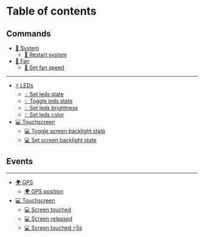 # Table of contents

## Commands

* [🧠 System](README.md)
  * [🧠 Restart system](commands/system/restart-system.md)
* [💨 Fan](<README (1).md>)
  * [💨 Set fan speed](<README (1) (1).md>)

***

* [⚡ LEDs](leds/README.md)
  * [💡 Set leds state](leds/set-leds-state.md)
  * [💡 Toggle leds state](leds/toggle-leds-state.md)
  * [💡 Set leds brightness](leds/set-leds-brightness.md)
  * [💡 Set leds color](leds/set-leds-color.md)
* [💻 Touchscreen](touchscreen/README.md)
  * [💻 Toggle screen backlight state](touchscreen/toggle-screen-backlight-state.md)
  * [💻 Set screen backlight state](touchscreen/set-screen-backlight-state.md)

## Events

***

* [🌍 GPS](gps/README.md)
  * [🌍 GPS position](events/gps-position.md)
* [💻 Touchscreen](touchscreen-1/README.md)
  * [💻 Screen touched](touchscreen-1/screen-touched.md)
  * [💻 Screen released](touchscreen-1/screen-released.md)
  * [💻 Screen touched >5s](touchscreen-1/screen-touched-greater-than-5s.md)
